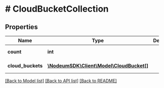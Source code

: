 # # CloudBucketCollection

## Properties

Name | Type | Description | Notes
------------ | ------------- | ------------- | -------------
**count** | **int** |  | [optional] [readonly] 
**cloud_buckets** | [**\NodeumSDK\Client\Model\CloudBucket[]**](CloudBucket.md) |  | [optional] [readonly] 

[[Back to Model list]](../../README.md#documentation-for-models) [[Back to API list]](../../README.md#documentation-for-api-endpoints) [[Back to README]](../../README.md)


